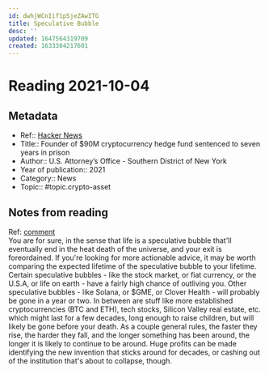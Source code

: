 ```yaml
---
id: dwhjWCnIif1pSjeZAwITG
title: Speculative Bubble
desc: ''
updated: 1647564319709
created: 1633304217601
---
```

# Reading 2021-10-04

## Metadata

- Ref:: [Hacker News](https://news.ycombinator.com/item?id=28544167)
- Title:: Founder of $90M cryptocurrency hedge fund sentenced to seven years in prison
- Author:: U.S. Attorney’s Office - Southern District of New York
- Year of publication:: 2021
- Category:: News
- Topic:: #topic.crypto-asset

## Notes from reading

Ref: [comment](https://news.ycombinator.com/item?id=28546075)  
You are for sure, in the sense that life is a speculative bubble that'll eventually end in the heat death of the universe, and your exit is foreordained.
If you're looking for more actionable advice, it may be worth comparing the expected lifetime of the speculative bubble to your lifetime. Certain speculative bubbles - like the stock market, or fiat currency, or the U.S.A, or life on earth - have a fairly high chance of outliving you. Other speculative bubbles - like Solana, or $GME, or Clover Health - will probably be gone in a year or two. In between are stuff like more established cryptocurrencies (BTC and ETH), tech stocks, Silicon Valley real estate, etc. which might last for a few decades, long enough to raise children, but will likely be gone before your death.
As a couple general rules, the faster they rise, the harder they fall, and the longer something has been around, the longer it is likely to continue to be around. Huge profits can be made identifying the new invention that sticks around for decades, or cashing out of the institution that's about to collapse, though.
